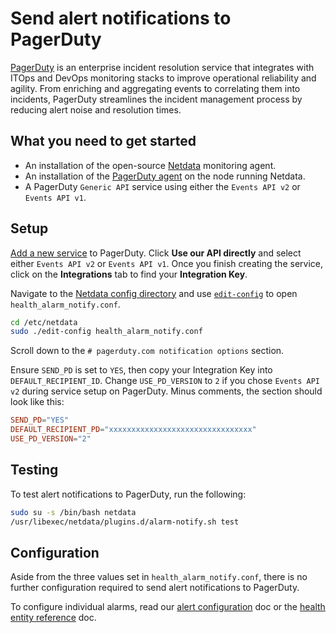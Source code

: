 <!--
title: "Send alert notifications to PagerDuty"
description: "Send alerts to your PagerDuty dashboard any time an anomaly or performance issue strikes a node in your infrastructure."
sidebar_label: "PagerDuty"
custom_edit_url: https://github.com/netdata/netdata/edit/master/health/notifications/pagerduty/README.md
-->

# Send alert notifications to PagerDuty

[PagerDuty](https://www.pagerduty.com/company/) is an enterprise incident resolution service that integrates with ITOps
and DevOps monitoring stacks to improve operational reliability and agility. From enriching and aggregating events to
correlating them into incidents, PagerDuty streamlines the incident management process by reducing alert noise and
resolution times.

## What you need to get started

- An installation of the open-source [Netdata](/docs/get-started.mdx) monitoring agent.
- An installation of the [PagerDuty agent](https://www.pagerduty.com/docs/guides/agent-install-guide/) on the node
  running Netdata.
- A PagerDuty `Generic API` service using either the `Events API v2` or `Events API v1`.

## Setup

[Add a new service](https://support.pagerduty.com/docs/services-and-integrations#section-configuring-services-and-integrations)
to PagerDuty. Click **Use our API directly** and select either `Events API v2` or `Events API v1`. Once you finish
creating the service, click on the **Integrations** tab to find your **Integration Key**.

Navigate to the [Netdata config directory](/docs/configure/nodes.md#the-netdata-config-directory) and use
[`edit-config`](/docs/configure/nodes.md#use-edit-config-to-edit-configuration-files) to open
`health_alarm_notify.conf`.

```bash
cd /etc/netdata
sudo ./edit-config health_alarm_notify.conf
```

Scroll down to the `# pagerduty.com notification options` section.

Ensure `SEND_PD` is set to `YES`, then copy your Integration Key into `DEFAULT_RECIPIENT_ID`. Change `USE_PD_VERSION` to
`2` if you chose `Events API v2` during service setup on PagerDuty. Minus comments, the section should look like this:

```conf
SEND_PD="YES"
DEFAULT_RECIPIENT_PD="xxxxxxxxxxxxxxxxxxxxxxxxxxxxxxxx"
USE_PD_VERSION="2"
```

## Testing

To test alert notifications to PagerDuty, run the following:

```bash
sudo su -s /bin/bash netdata
/usr/libexec/netdata/plugins.d/alarm-notify.sh test
```

## Configuration

Aside from the three values set in `health_alarm_notify.conf`, there is no further configuration required to send alert
notifications to PagerDuty.

To configure individual alarms, read our [alert configuration](/docs/monitor/configure-alarms.md) doc or
the [health entity reference](/health/REFERENCE.md) doc.
